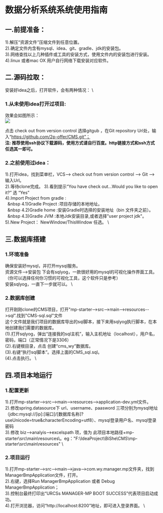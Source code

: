 # 数据分析系统系统使用指南
## 一.前提准备：
1).解压“资源文件”压缩文件到任意位置。  \
2).确定文件内含有mysql、idea、git、gradle、jdk的安装包。 \
3).网络查找以上几种插件或工具的安装方式，使用文件内的安装包进行安装。 \
4).linux 或者mac OX 用户自行网络下载安装对应软件。 

## 二.源码拉取：
安装好idea之后，打开软件，会有两种情况： \
### 1.从未使用idea打开过项目:
效果会如图所示： \
<img src="https://img-blog.csdn.net/20180115161626420?watermark/2/text/aHR0cDovL2Jsb2cuY3Nkbi5uZXQvY2llbnZlbg==/font/5a6L5L2T/fontsize/400/fill/I0JBQkFCMA==/dissolve/70/gravity/SouthEast"/>

点击 check out from version control 选择gitgub  ，在Git repository Url处，输入“https://github.com/2p-offer/CMS.git”；  \
**注: 推荐使用ssh协议下载源码，使用方式请自行百度。http链接方式和ssh方式任选其一即可。**
### 2.之前使用过idea：
1).打开idea，找到菜单栏，VCS--> check out from version control --> Git -->输入Url。  \
2).等待clone完成。
3).看到提示“You have check out...Would you like to open it?”  选 “Yes”  \
4).Import Project from gradle :   \
&nbsp; &nbsp 4.1)Gradle Project :项目存储的本地地址。  \
&nbsp; &nbsp 4.2)Gradle home :安装Gradle时选择的安装地址（bin 文件夹之前）。  \
&nbsp; &nbsp 4.3)Gradle JVM :本地Jdk安装目录,或者选择"user project jdk"。  \
5).New Project： NewWindow/ThisWindow  任选。  \
## 三.数据库搭建
### 1.环境准备 
确保安装好mysql，并打开mysql服务。   \
资源文件-->安装包 下会有sqlyog，一款很好用的mysql的可视化操作界面工具。（你可以选择任何你习惯的可视化工具，这个软件只是参考）  \
安装sqlyog，一直下一步就可以。  \
### 2.数据库创建
打开刚刚clone的CMS项目，打开"mp-starter-->src-->main-->resources-->sql".找到"CMS-sql.sql"文件  \
这个文件就是我们项目的数据库导出的sql脚本，接下来用sqlyog执行脚本，在本地创建我们需要的数据库。  \
(1).打开sqlyog，弹出“连接我的sql主机”，输入主机地址（localhost），用户名，密码，端口（正常情况下是3306）  \
(2).右键根目录，点击 创建“cms_wy”数据库。  \
(3).右键“执行sql脚本”。选择上面的CMS_sql.sql。  \
(4).点击执行。  \
## 四.项目本地运行
### 1.配置更新
1).打开mp-starter-->src-->main-->resources-->application-dev.yml文件。  \
2).修改spring.datasource下 url、username、paasword 三项分别为mysql地址（jdbc:mysql://[ip]:[端口]/[数据库名称]?useUnicode=true&characterEncoding=utf8）、mysql登录用户名、mysql登录密码  \
3).修改 biz-->analyis-->excelspath 项，值为 此项目本地路径+mp-starter\src\main\resources\。eg："F:\IdeaProject\BiShe\CMS\mp-starter\src\main\resources\"  \
### 2.项目运行
1).打开mp-starter-->src-->main-->java-->com.wy.manager.mp文件夹，找到ManagerBmpApplication文件，打开。  \
2).右键，选择Run ManagerBmpApplication  或者 Debug ManagerBmpApplication；  \
3).控制台最终打印出“URCSs MANAGER-MP BOOT SUCCESS”代表项目启动成功。  \
4).打开浏览器，访问“http://localhost:8200”地址，即可进入登录界面。  \





